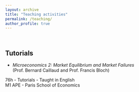 ```yaml
---
layout: archive
title: "Teaching activities"
permalink: /teaching/
author_profile: true
---
```


<br/>

## Tutorials

* *Microeconomics 2: Market Equilibrium and Market Failures*<br/>
(Prof. Bernard Caillaud and Prof. Francis Bloch)

76h - Tutorials - Taught in English<br/>
M1 APE - Paris School of Economics
